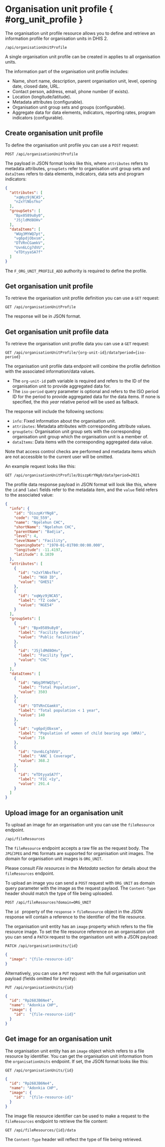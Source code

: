 # Organisation unit profile { #org_unit_profile }

The organisation unit profile resource allows you to define and retrieve an information profile for organisation units in DHIS 2.

```
/api/organisationUnitProfile
```

A single organisation unit profile can be created in applies to all organisation units.

The information part of the organisation unit profile includes:

- Name, short name, description, parent organisation unit, level, opening date, closed date, URL.
- Contact person, address, email, phone number (if exists).
- Location (longitude/latitude).
- Metadata attributes (configurable).
- Organisation unit group sets and groups (configurable).
- Aggregate data for data elements, indicators, reporting rates, program indicators (configurable).

## Create organisation unit profile

To define the organisation unit profile you can use a `POST` request:

```
POST /api/organisationUnitProfile
```

The payload in JSON format looks like this, where `attributes` refers to metadata attributes,  `groupSets` refer to organisation unit group sets and `dataItems` refers to data elements, indicators, data sets and program indicators:

```json
{
  "attributes": [
    "xqWyz9jNCA5",
    "n2xYlNbsfko"
  ],
  "groupSets": [
    "Bpx0589u8y0",
    "J5jldMd8OHv"
  ],
  "dataItems": [
    "WUg3MYWQ7pt",
    "vg6pdjObxsm",
    "DTVRnCGamkV",
    "Uvn6LCg7dVU",
    "eTDtyyaSA7f"
  ]
}
```

The `F_ORG_UNIT_PROFILE_ADD` authority is required to define the profile.

## Get organisation unit profile

To retrieve the organisation unit profile definition you can use a `GET` request:

```
GET /api/organisationUnitProfile
```

The response will be in JSON format.

## Get organisation unit profile data

To retrieve the organisation unit profile data you can use a `GET` request:

```
GET /api/organisationUnitProfile/{org-unit-id}/data?period={iso-period}
```

The organisation unit profile data endpoint will combine the profile definition with the associated information/data values. 

* The `org-unit-id` path variable is required and refers to the ID of the organisation unit to provide aggregated data for.
* The `iso-period` query parameter is optional and refers to the ISO period ID for the period to provide aggregated data for the data items. If none is specified, the _this year_ relative period will be used as fallback.

The response will include the following sections:

* `info`: Fixed information about the organisation unit.
* `attributes`: Metadata attributes with corresponding attribute values.
* `groupSets`: Organisation unit group sets with the corresponding organisation unit group which the organisation unit is a member of.
* `dataItems`: Data items with the corresponding aggregated data value.

Note that access control checks are performed and metadata items which are not accessible to the current user will be omitted.

An example request looks like this:

```
GET /api/organisationUnitProfile/DiszpKrYNg8/data?period=2021
```

The profile data response payload in JSON format will look like this, where the `id` and `label` fields refer to the metadata item, and the `value` field refers to the associated value:

```json
{
  "info": {
    "id": "DiszpKrYNg8",
    "code": "OU_559",
    "name": "Ngelehun CHC",
    "shortName": "Ngelehun CHC",
    "parentName": "Badjia",
    "level": 4,
    "levelName": "Facility",
    "openingDate": "1970-01-01T00:00:00.000",
    "longitude": -11.4197,
    "latitude": 8.1039
  },
  "attributes": [
    {
      "id": "n2xYlNbsfko",
      "label": "NGO ID",
      "value": "GHE51"
    },
    {
      "id": "xqWyz9jNCA5",
      "label": "TZ code",
      "value": "NGE54"
    }
  ],
  "groupSets": [
    {
      "id": "Bpx0589u8y0",
      "label": "Facility Ownership",
      "value": "Public facilities"
    },
    {
      "id": "J5jldMd8OHv",
      "label": "Facility Type",
      "value": "CHC"
    }
  ],
  "dataItems": [
    {
      "id": "WUg3MYWQ7pt",
      "label": "Total Population",
      "value": 3503
    },
    {
      "id": "DTVRnCGamkV",
      "label": "Total population < 1 year",
      "value": 140
    },
    {
      "id": "vg6pdjObxsm",
      "label": "Population of women of child bearing age (WRA)",
      "value": 716
    },
    {
      "id": "Uvn6LCg7dVU",
      "label": "ANC 1 Coverage",
      "value": 368.2
    },
    {
      "id": "eTDtyyaSA7f",
      "label": "FIC <1y",
      "value": 291.4
    }
  ]
}
```

## Upload image for an organisation unit

To upload an image for an organisation unit you can use the `fileResource` endpoint.

```
/api/fileResources
```

The `fileResource` endpoint accepts a raw file as the request body. The `JPG`/`JPEG` and `PNG` formats are supported for organisation unit images. The domain for organisation unit images is `ORG_UNIT`.

Please consult *File resources* in the *Metadata* section for details about the `fileResources` endpoint. 

To upload an image you can send a `POST` request with `ORG_UNIT` as domain query parameter with the image as the request paylaod. The `Content-Type` header should match the type of file being uploaded.

```
POST /api/fileResources?domain=ORG_UNIT
```

The `id ` property of the `response` > `fileResource` object in the JSON response will contain a reference to the identifier of the file resource.

The organisation unit entity has an `image` property which refers to the file resource image. To set the file resource reference on an organisation unit you can send a `PATCH` request to the organisation unit with a JSON payload:

```
PATCH /api/organisationUnits/{id}
```

```json
{ 
  "image": "{file-resource-id}" 
}
```

Alternatively, you can use a `PUT` request with the full organisation unit payload (fields omitted for brevity):

```
PUT /api/organisationUnits/{id}
```

```json
{
  "id": "Rp268JB6Ne4",
  "name": "Adonkia CHP",
  "image": {
    "id":  "{file-resource-iid}"
  }
}
```

## Get image for an organisation unit

The organisation unit entity has an `image` object which refers to a file resource by identifier. You can get the organisation unit information from the `organisationUnits` endpoint. If set, the JSON format looks like this:

```
GET /api/organisationUnits/{id}
```

```json
{
  "id": "Rp268JB6Ne4",
  "name": "Adonkia CHP",
  "image": {
    "id":  "{file-resource-id}"
  }
}
```

The image file resource identifier can be used to make a request to the `fileResources` endpoint to retrieve the file content:

```
GET /api/fileResources/{id}/data
```

The `Content-Type` header will reflect the type of file being retrieved.